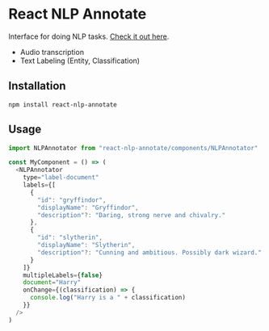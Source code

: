   # React NLP Annotate

Interface for doing NLP tasks. [Check it out here](https://workaroundonline.github.io/react-nlp-annotate/).

- Audio transcription
- Text Labeling (Entity, Classification)

## Installation

`npm install react-nlp-annotate`

## Usage

```javascript
import NLPAnnotator from "react-nlp-annotate/components/NLPAnnotator"

const MyComponent = () => (
  <NLPAnnotator
    type="label-document"
    labels={[
      {
        "id": "gryffindor",
        "displayName": "Gryffindor",
        "description"?: "Daring, strong nerve and chivalry."
      },
      {
        "id": "slytherin",
        "displayName": "Slytherin",
        "description"?: "Cunning and ambitious. Possibly dark wizard."
      }
    ]}
    multipleLabels={false}
    document="Harry"
    onChange={(classification) => {
      console.log("Harry is a " + classification)
    }}
  />
)
```

